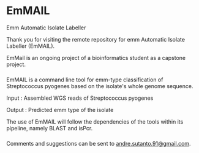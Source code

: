 # EmMAIL
Emm Automatic Isolate Labeller


Thank you for visiting the remote repository for emm Automatic Isolate Labeller (EmMAIL).

EmMail is an ongoing project of a bioinformatics student as a capstone project. 

###

EmMAIL is a command line tool for emm-type classification of Streptococcus pyogenes based on the isolate's whole genome sequence.

Input	: Assembled WGS reads of Streptococcus pyogenes

Output	: Predicted emm type of the isolate

The use of EmMAIL will follow the dependencies of the tools within its pipeline, namely BLAST and isPcr.

###

Comments and suggestions can be sent to andre.sutanto.91@gmail.com.
